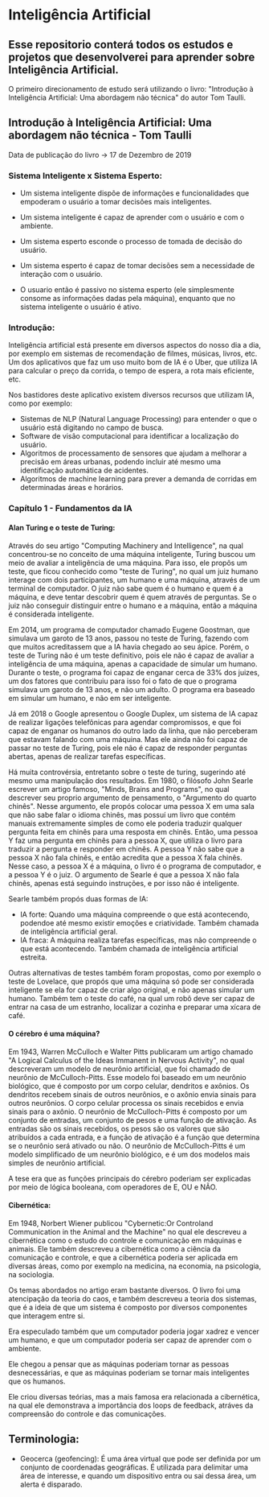# Inteligência Artificial

## Esse repositorio conterá todos os estudos e projetos que desenvolverei para aprender sobre Inteligência Artificial.

O primeiro direcionamento de estudo será utilizando o livro: "Introdução à Inteligência Artificial: Uma abordagem não técnica" do autor Tom Taulli.

## Introdução à Inteligência Artificial: Uma abordagem não técnica - Tom Taulli

Data de publicação do livro -> 17 de Dezembro de 2019

### Sistema Inteligente x Sistema Esperto:

- Um sistema inteligente dispõe de informações e funcionalidades que empoderam o usuário a tomar decisões mais inteligentes.

- Um sistema inteligente é capaz de aprender com o usuário e com o ambiente.

- Um sistema esperto esconde o processo de tomada de decisão do usuário.

- Um sistema esperto é capaz de tomar decisões sem a necessidade de interação com o usuário.

- O usuario então é passivo no sistema esperto (ele simplesmente consome as informações dadas pela máquina), enquanto que no sistema inteligente o usuário é ativo.

### Introdução:

Inteligência artificial está presente em diversos aspectos do nosso dia a dia, por exemplo em sistemas de recomendação de filmes, músicas, livros, etc.
Um dos aplicativos que faz um uso muito bom de IA é o Uber, que utiliza IA para calcular o preço da corrida, o tempo de espera, a rota mais eficiente, etc.

Nos bastidores deste aplicativo existem diversos recursos que utilizam IA, como por exemplo:
- Sistemas de NLP (Natural Language Processing) para entender o que o usuário está digitando no campo de busca.
- Software de visão computacional para identificar a localização do usuário.
- Algoritmos de processamento de sensores que ajudam a melhorar a precisão em áreas urbanas, podendo incluir até mesmo uma identificação automática de acidentes.
- Algoritmos de machine learning para prever a demanda de corridas em determinadas áreas e horários.

### Capítulo 1 - Fundamentos da IA

#### Alan Turing e o teste de Turing:

Através do seu artigo "Computing Machinery and Intelligence", na qual concentrou-se no conceito de uma máquina inteligente, Turing buscou um meio de avaliar a inteligência de uma máquina. Para isso, ele propôs um teste, que ficou conhecido como "teste de Turing", no qual um juiz humano interage com dois participantes, um humano e uma máquina, através de um terminal de computador. O juiz não sabe quem é o humano e quem é a máquina, e deve tentar descobrir quem é quem através de perguntas. Se o juiz não conseguir distinguir entre o humano e a máquina, então a máquina é considerada inteligente.

Em 2014, um programa de computador chamado Eugene Goostman, que simulava um garoto de 13 anos, passou no teste de Turing, fazendo com que muitos acreditassem que a IA havia chegado ao seu ápice. Porém, o teste de Turing não é um teste definitivo, pois ele não é capaz de avaliar a inteligência de uma máquina, apenas a capacidade de simular um humano. Durante o teste, o programa foi capaz de enganar cerca de 33% dos juizes, um dos fatores que contribuiu para isso foi o fato de que o programa simulava um garoto de 13 anos, e não um adulto. O programa era baseado em simular um humano, e não em ser inteligente.

Já em 2018 o Google apresentou o Google Duplex, um sistema de IA capaz de realizar ligações telefônicas para agendar compromissos, e que foi capaz de enganar os humanos do outro lado da linha, que não perceberam que estavam falando com uma máquina. Mas ele ainda não foi capaz de passar no teste de Turing, pois ele não é capaz de responder perguntas abertas, apenas de realizar tarefas específicas.

Há muita controvérsia, entretanto sobre o teste de turing, sugerindo até mesmo uma manipulação dos resultados. Em 1980, o filósofo John Searle escrever um artigo famoso, "Minds, Brains and Programs", no qual descrever seu proprio argumento de pensamento, o "Argumento do quarto chinês". Nesse argumento, ele propós colocar uma pessoa X em uma sala que não sabe falar o idioma chinês, mas possuí um livro que contém manuais extremamente simples de como ele poderia traduzir qualquer pergunta feita em chinês para uma resposta em chinês. Então, uma pessoa Y faz uma pergunta em chinês para a pessoa X, que utiliza o livro para traduzir a pergunta e responder em chinês. A pessoa Y não sabe que a pessoa X não fala chinês, e então acredita que a pessoa X fala chinês. Nesse caso, a pessoa X é a máquina, o livro é o programa de computador, e a pessoa Y é o juiz. O argumento de Searle é que a pessoa X não fala chinês, apenas está seguindo instruções, e por isso não é inteligente.

Searle também propós duas formas de IA:
- IA forte: Quando uma máquina compreende o que está acontecendo, podendoe até mesmo existir emoções e criatividade. Também chamada de inteligência artificial geral.
- IA fraca: A máquina realiza tarefas específicas, mas não compreende o que está acontecendo. Também chamada de inteligência artificial estreita.

Outras alternativas de testes também foram propostas, como por exemplo o teste de Lovelace, que propós que uma máquina só pode ser considerada inteligente se ela for capaz de criar algo original, e não apenas simular um humano.
Também tem o teste do café, na qual um robô deve ser capaz de entrar na casa de um estranho, localizar a cozinha  e preparar uma xícara de café.

#### O cérebro é uma máquina?

Em 1943, Warren McCulloch e Walter Pitts publicaram um artigo chamado "A Logical Calculus of the Ideas Immanent in Nervous Activity", no qual descreveram um modelo de neurônio artificial, que foi chamado de neurônio de McCulloch-Pitts. Esse modelo foi baseado em um neurônio biológico, que é composto por um corpo celular, dendritos e axônios. Os dendritos recebem sinais de outros neurônios, e o axônio envia sinais para outros neurônios. O corpo celular processa os sinais recebidos e envia sinais para o axônio. O neurônio de McCulloch-Pitts é composto por um conjunto de entradas, um conjunto de pesos e uma função de ativação. As entradas são os sinais recebidos, os pesos são os valores que são atribuídos a cada entrada, e a função de ativação é a função que determina se o neurônio será ativado ou não. O neurônio de McCulloch-Pitts é um modelo simplificado de um neurônio biológico, e é um dos modelos mais simples de neurônio artificial.

A tese era que as funções principais do cérebro poderiam ser explicadas por meio de lógica booleana, com operadores de E, OU e NÃO.

#### Cibernética:

Em 1948, Norbert Wiener publicou "Cybernetic:Or Controland Communication in the Animal and the Machine" no qual ele descreveu a cibernética como o estudo do controle e comunicação em máquinas e animais. Ele também descreveu a cibernética como a ciência da comunicação e controle, e que a cibernética poderia ser aplicada em diversas áreas, como por exemplo na medicina, na economia, na psicologia, na sociologia.

Os temas abordados no artigo eram bastante diversos. O livro foi uma atencipação da teoria do caos, e também descreveu a teoria dos sistemas, que é a ideia de que um sistema é composto por diversos componentes que interagem entre si.

Era especulado também que um computador poderia jogar xadrez e vencer um humano, e que um computador poderia ser capaz de aprender com o ambiente.

Ele chegou a pensar que as máquinas poderiam tornar as pessoas desnecessárias, e que as máquinas poderiam se tornar mais inteligentes que os humanos.

Ele criou diversas teórias, mas a mais famosa era relacionada a cibernética, na qual ele demonstrava a importância dos loops de feedback, atráves da compreensão do controle e das comunicações.



## Terminologia:

- Geocerca (geofencing): É uma área virtual que pode ser definida por um conjunto de coordenadas geográficas. É utilizada para delimitar uma área de interesse, e quando um dispositivo entra ou sai dessa área, um alerta é disparado.